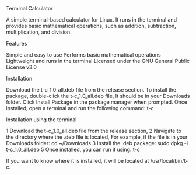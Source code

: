 Terminal Calculator

 A simple terminal-based calculator for Linux.
 It runs in the terminal and provides basic mathematical operations,
 such as addition, subtraction, multiplication, and division.

Features

 Simple and easy to use
 Performs basic mathematical operations
 Lightweight and runs in the terminal
 Licensed under the GNU General Public License v3.0
  
Installation

 Download the t-c_1.0_all.deb file from the release section.
 To install the package, double-click the t-c_1.0_all.deb file,
 It should be in your Downloads folder.
 Click Install Package in the package manager when prompted.
 Once installed, open a terminal and run the following command: t-c

Installation using the terminal
 
1 Download the t-c_1.0_all.deb file from the release section,
2 Navigate to the directory where the .deb file is located,
  For example, if the file is in your Downloads folder: cd ~/Downloads
3 Install the .deb package: sudo dpkg -i t-c_1.0_all.deb
5 Once installed, you can run it using: t-c

If you want to know where it is installed, it will be located at /usr/local/bin/t-c.
